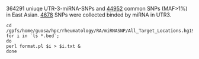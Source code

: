 364291 uniuqe UTR-3-miRNA-SNPs and [44952](gnomad.genomes.r2.1.sites.rec.UTR3miRNAsNP.merge.vcf.bed) common SNPs (MAF>1%) in East Asian. [4678](4678.UTR3miRNAsNP.EAS.MAF0.01.hg19.bed) SNPs were collected binded by miRNA in UTR3. 

```
cd /gpfs/home/guosa/hpc/rheumatology/RA/miRNASNP/All_Target_Locations.hg19.bed
for i in `ls *.bed`; 
do 
perl format.pl $i > $i.txt & 
done
```
